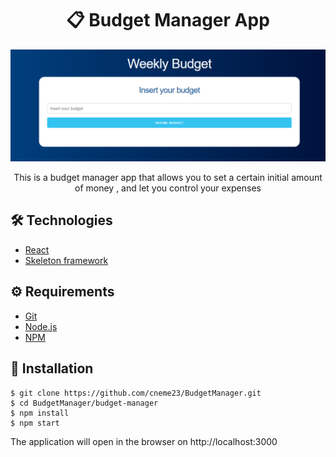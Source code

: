 
# <div align="center">📋 Budget Manager App</div>

<a href="https://epic-nobel-6e19d0.netlify.app/">
<img src="./main.png"/>
                             </a>
<p align="center">This is a budget manager app that allows you to set a certain initial amount of money , and let you control your expenses </p>

## 🛠️ Technologies

<ul>
  <li><a href="https://reactjs.org/">React</a></li>
  <li><a href="https://skeleton-framework.github.io/">Skeleton framework</a></li>
</ul>

## ⚙️ Requirements

<ul>
  <li><a href="https://git-scm.com/">Git</a></li>
  <li><a href="https://nodejs.org/en/">Node.js</a></li>
  <li><a href="https://www.npmjs.com/">NPM</a></li>
</ul>

## 🚀 Installation

```
$ git clone https://github.com/cneme23/BudgetManager.git
$ cd BudgetManager/budget-manager
$ npm install
$ npm start
```

The application will open in the browser on http://localhost:3000
